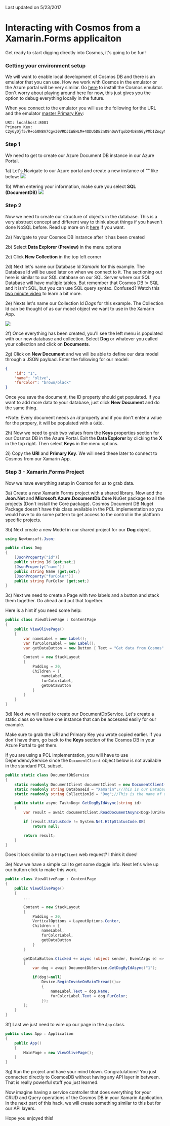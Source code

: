 Last updated on 5/23/2017

# Interacting with Cosmos from a Xamarin.Forms applicaiton

Get ready to start digging directly into Cosmos, it's going to be fun!

### Getting your environment setup

We will want to enable local development of Cosmos DB and there is an emulator that you can use. How we work with Cosmos in the emulator or the Azure portal will be very similar. Go [here](https://docs.microsoft.com/en-us/azure/documentdb/documentdb-nosql-local-emulator) to install the Cosmos emulator. Don't worry about playing around here for now, this just gives you the option to debug everything locally in the future. 

When you connect to the emulator you will use the following for the URL and the emulator [master Primary Key](https://docs.microsoft.com/en-us/azure/documentdb/documentdb-nosql-local-emulator):
```
URI: localhost:8081
Primary Key: C2y6yDjf5/R+ob0N8A7Cgv30VRDJIWEHLM+4QDU5DE2nQ9nDuVTqobD4b8mGGyPMbIZnqyMsEcaGQy67XIw/Jw==
```

### Step 1
We need to get to create our Azure Document DB instance in our Azure Portal. 

1a) Let's Navigate to our Azure portal and create a new instance of "" like below:
![](images/AzurePortalCosmosSearch.png)

1b) When entering your information, make sure you select **SQL (DocumentDB)**
![](images/CreateCosmosOptions.png)

### Step 2
Now we need to create our structure of objects in the database. This is a very abstract concept and different way to think about things if you haven't done NoSQL before. Read up more on it [here](https://docs.microsoft.com/en-us/azure/cosmos-db/create-documentdb-dotnet) if you want.

2a) Navigate to your Cosmos DB instance after it has been created

2b) Select **Data Explorer (Preview)** in the menu options

2c) Click **New Collection** in the top left corner

2d) Next let's name our Database Id *Xamarin* for this example. The Database Id will be used later on when we connect to it. The sectioning out here is similar to our SQL database on our SQL Server where our SQL Database will have multiple tables. But remember that Cosmos DB != SQL and it isn't SQL, but you can use SQL query syntax. Confused? Watch this [two minute video](https://azure.microsoft.com/en-us/resources/videos/what-is-azure-documentdb/) to learn a bit more.

2e) Nexts let's name our Collection Id *Dogs* for this example. The Collection Id can be thought of as our mobel object we want to use in the Xamarin App. 

![](images/NewCosmosCollection.png)

2f) Once everything has been created, you'll see the left menu is populated with our new database and collection. Select **Dog** or whatever you called your collection and click on **Documents**. 

2g) Click on **New Document** and we will be able to define our data model through a JSON payload. Enter the following for our model:
```json
{
    "id": "1",
    "name": "olive",
    "furColor": "brown/black"
}
```

Once you save the document, the ID property should get populated. If you want to add more data to your database, just click **New Document** and do the same thing. 

*Note: Every document needs an *id* property and if you don't enter a value for the propery, it will be populated with a `GUID`.

2h) Now we need to grab two values from the **Keys** properties section for our Cosmos DB in the Azure Portal. Exit the **Data Explorer** by clicking the **X** in the top right. Then select **Keys** in the menu options.

2i) Copy the **URI** and **Primary Key**. We will need these later to connect to Cosmos from our Xamarin App.

### Step 3 - Xamarin.Forms Project
Now we have everything setup in Cosmos for us to grab data. 

3a) Create a new Xamarin.Forms project with a shared library. Now add the **Json.Net** and **Microsoft.Azure.DocumentDb.Core** NuGet package to all the projects (Don't install the Core package). Cosmos Document DB Nuget Package doesn't have this class available in the PCL implementation so you would have to do some pattern to get access to the control in the platform specific projects.

3b) Next create a new Model in our shared project for our **Dog** object.

```csharp
using Newtonsoft.Json;

public class Dog
{
    [JsonProperty("id")]
    public string Id {get;set;}
    [JsonProperty("name")]
    public string Name {get;set;}
    [JsonProperty("furColor")]
    public string FurColor {get;set;}
}
```

3c) Next we need to create a Page with two labels and a button and stack them together. Go ahead and put that together.

Here is a hint if you need some help:

```csharp
public class ViewOlivePage : ContentPage
{
    public ViewOlivePage()
    {
        var nameLabel = new Label();
        var furColorLabel = new Label();
        var getDataButton = new Button { Text = "Get data from Cosmos" };

        Content = new StackLayout
        {
            Padding = 20,
            Children = {
                nameLabel,
                furColorLabel,
                getDataButton
            }
        }
    }
}
```

3d) Next we will need to create our DocumentDbService. Let's create a static class so we have one instance that can be accessed easily for our example. 

Make sure to grab the URI and Primary Key you wrote copied earlier. If you don't have them, go back to the **Keys** section of the Cosmos DB in your Azure Portal to get them.

If you are using a PCL implementation, you will have to use DependencyService since the `DocumentClient` object below is not available in the standard PCL subset.

```csharp
public static class DocumentDbService
{
    static readonly DocumentClient documentClient = new DocumentClient(new Uri({URI from Azure Portal}), {PRIMARY KEY from Azure Portal});
    static readonly string DatabaseId = "Xamarin";//This is our Database ID we created in the Azure Portal
    static readonly string CollectionId = "Dog";//This is the name of our model we created in the Azure Portal

    public static async Task<Dog> GetDogByIdAsync(string id)
    {
        var result = await documentClient.ReadDocumentAsync<Dog>(UriFactory.CreateDocumentUri(DatabaseId, CollectionId, id));

        if (result.StatusCode != System.Net.HttpStatusCode.OK)
            return null;

        return result;
    }
}
```

Does it look similar to a `HttpClient` web request? I think it does!

3e) Now we have a simple call to get some doggie info. Next let's wire up our button click to make this work.

```csharp
public class ViewOlivePage : ContentPage
{
    public ViewOlivePage()
    {
        ...

        Content = new StackLayout
        {
            Padding = 20,
            VerticalOptions = LayoutOptions.Center,
            Children = {
                nameLabel,
                furColorLabel,
                getDataButton
            }
        }

        getDataButton.Clicked += async (object sender, EventArgs e) => 
        {
            var dog = await DocumentDbService.GetDogByIdAsync("1");

            if(dog!=null)
                Device.BeginInvokeOnMainThread(()=>
                {
                    nameLabel.Text = dog.Name;
                    furColorLabel.Text = dog.FurColor;
                });
        };
    }
}
```

3f) Last we just need to wire up our page in the `App` class.

```csharp
public class App : Application
{
    public App()
    {
        MainPage = new ViewOlivePage();
    }
}
```

3g) Run the project and have your mind blown. Congratulations! You just connected directly to CosmosDB without having any API layer in between. That is really powerful stuff you just learned.

Now imagine having a service controller that does everything for your CRUD and Query operations of the Cosmos DB in your Xamarin Application. In the next part of this hack, we will create something similar to this but for our API layers.

Hope you enjoyed this!
